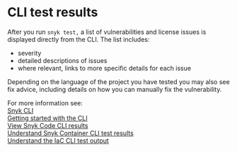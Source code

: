 # CLI test results

After you run `snyk test,` a list of vulnerabilities and license issues is displayed directly from the CLI. The list includes:

* severity
* detailed descriptions of issues
* where relevant, links to more specific details for each issue

Depending on the language of the project you have tested you may also see fix advice, including details on how you can manually fix the vulnerability.

For more information see:\
[Snyk CLI](../)\
[Getting started with the CLI](../getting-started-with-the-snyk-cli.md)\
[View Snyk Code CLI results](snyk-cli-for-snyk-code/view-snyk-code-cli-results.md)\
[Understand Snyk Container CLI test results](snyk-cli-for-snyk-container/understand-snyk-container-cli-results.md)\
[Understand the IaC CLI test output](snyk-cli-for-iac/understand-the-iac-cli-test-results/)
